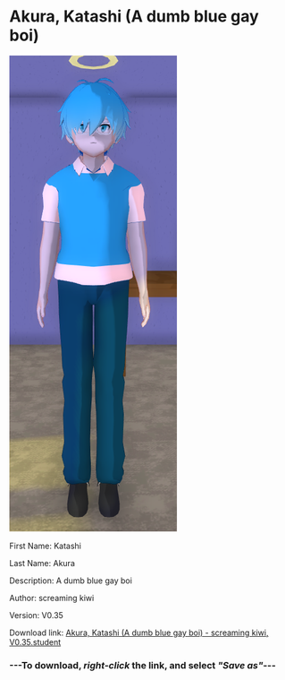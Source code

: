 # Akura, Katashi (A dumb blue gay boi)

<img src = "https://raw.githubusercontent.com/Arbiter1223/Daigaku-Gurashi-Custom-Students/master/Students/Files/Akura%2C%20Katashi%20(A%20dumb%20blue%20gay%20boi).png">

First Name: Katashi

Last Name: Akura

Description: A dumb blue gay boi

Author: screaming kiwi

Version: V0.35

Download link: <a href="https://raw.githubusercontent.com/Arbiter1223/Daigaku-Gurashi-Custom-Students/master/Students/Files/Akura%2C%20Katashi%20(A%20dumb%20blue%20gay%20boi)%20-%20screaming%20kiwi%2C%20V0.35.student">Akura, Katashi (A dumb blue gay boi) - screaming kiwi, V0.35.student</a>

### ---**To download, _right-click_ the link, and select _"Save as"_**---
